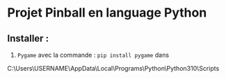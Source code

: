 # Projet Pinball en language Python

## Installer :

1. `Pygame` avec la commande : `pip install pygame` dans

C:\Users\USERNAME\AppData\Local\Programs\Python\Python310\Scripts
